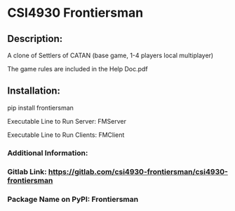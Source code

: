 # CSI4930 Frontiersman

## Description:

A clone of Settlers of CATAN (base game, 1-4 players local multiplayer)

The game rules are included in the Help Doc.pdf

## Installation:
pip install frontiersman

Executable Line to Run Server: FMServer

Executable Line to Run Clients: FMClient

### Additional Information:

### Gitlab Link: https://gitlab.com/csi4930-frontiersman/csi4930-frontiersman

### Package Name on PyPI: Frontiersman
